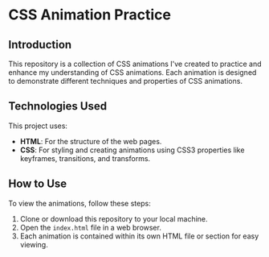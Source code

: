 # CSS Animation Practice

## Introduction
This repository is a collection of CSS animations I've created to practice and enhance my understanding of CSS animations. Each animation is designed to demonstrate different techniques and properties of CSS animations.

## Technologies Used
This project uses:
- **HTML**: For the structure of the web pages.
- **CSS**: For styling and creating animations using CSS3 properties like keyframes, transitions, and transforms.

## How to Use
To view the animations, follow these steps:
1. Clone or download this repository to your local machine.
2. Open the `index.html` file in a web browser.
3. Each animation is contained within its own HTML file or section for easy viewing.
